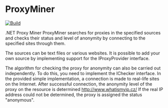 # ProxyMiner
[![Build](https://github.com/iborzenkov/ProxyMiner/actions/workflows/dotnet.yml/badge.svg)](https://github.com/iborzenkov/ProxyMiner/actions/workflows/dotnet.yml)

.NET Proxy Miner
ProxyMiner searches for proxies in the specified sources and checks their status and level of anonymity by connecting to the specified sites through them.

The sources can be text files or various websites.
It is possible to add your own source by implementing support for the IProxyProvider interface.

The algorithm for checking the proxy for anonymity can also be carried out independently. To do this, you need to implement the IChecker interface.
In the provided simple implementation, a connection is made to real-life sites on the Internet. 
After successful connection, the anonymity level of the proxy on the resource is determined http://www.whatismyip.cz/ 
If the real IP address could not be determined, the proxy is assigned the status "anonymous".
